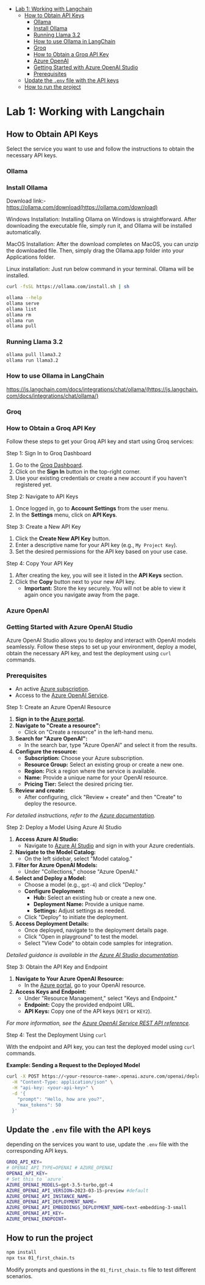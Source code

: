 
- [Lab 1: Working with Langchain](#lab-1-working-with-langchain)
  - [How to Obtain API Keys](#how-to-obtain-api-keys)
    - [Ollama](#ollama)
    - [Install Ollama](#install-ollama)
    - [Running Llama 3.2](#running-llama-32)
    - [How to use Ollama in LangChain](#how-to-use-ollama-in-langchain)
    - [Groq](#groq)
    - [How to Obtain a Groq API Key](#how-to-obtain-a-groq-api-key)
    - [Azure OpenAI](#azure-openai)
    - [Getting Started with Azure OpenAI Studio](#getting-started-with-azure-openai-studio)
    - [Prerequisites](#prerequisites)
  - [Update the `.env` file with the API keys](#update-the-env-file-with-the-api-keys)
  - [How to run the project](#how-to-run-the-project)


# Lab 1: Working with Langchain

## How to Obtain API Keys
Select the service you want to use and follow the instructions to obtain the necessary API keys.

### Ollama

### Install Ollama

Download link:- https://ollama.com/download(https://ollama.com/download)

Windows Installation: Installing Ollama on Windows is straightforward. After downloading the executable file, simply run it, and Ollama will be installed automatically.

MacOS Installation: After the download completes on MacOS, you can unzip the downloaded file. Then, simply drag the Ollama.app folder into your Applications folder.

Linux installation: Just run below command in your terminal. Ollama will be installed.

```bash
curl -fsSL https://ollama.com/install.sh | sh
```

```bash
ollama --help
ollama serve
ollama list
ollama rm
ollama run
ollama pull
```

### Running Llama 3.2
```bash
ollama pull llama3.2
ollama run llama3.2
```

### How to use Ollama in LangChain
https://js.langchain.com/docs/integrations/chat/ollama/(https://js.langchain.com/docs/integrations/chat/ollama/)



### Groq

### How to Obtain a Groq API Key

Follow these steps to get your Groq API key and start using Groq services:

Step 1: Sign In to Groq Dashboard
1. Go to the [Groq Dashboard](https://dashboard.groq.com).
2. Click on the **Sign In** button in the top-right corner.
3. Use your existing credentials or create a new account if you haven't registered yet.

Step 2: Navigate to API Keys
1. Once logged in, go to **Account Settings** from the user menu.
2. In the **Settings** menu, click on **API Keys**.

Step 3: Create a New API Key
1. Click the **Create New API Key** button.
2. Enter a descriptive name for your API key (e.g., `My Project Key`).
3. Set the desired permissions for the API key based on your use case.

Step 4: Copy Your API Key
1. After creating the key, you will see it listed in the **API Keys** section.
2. Click the **Copy** button next to your new API key.
   - **Important:** Store the key securely. You will not be able to view it again once you navigate away from the page.


### Azure OpenAI

### Getting Started with Azure OpenAI Studio

Azure OpenAI Studio allows you to deploy and interact with OpenAI models seamlessly. Follow these steps to set up your environment, deploy a model, obtain the necessary API key, and test the deployment using `curl` commands.

### Prerequisites

- An active [Azure subscription](https://azure.microsoft.com/free/).
- Access to the [Azure OpenAI Service](https://learn.microsoft.com/en-us/azure/ai-services/openai/overview).

Step 1: Create an Azure OpenAI Resource

1. **Sign in to the [Azure portal](https://portal.azure.com/).**
2. **Navigate to "Create a resource":**
   - Click on "Create a resource" in the left-hand menu.
3. **Search for "Azure OpenAI":**
   - In the search bar, type "Azure OpenAI" and select it from the results.
4. **Configure the resource:**
   - **Subscription:** Choose your Azure subscription.
   - **Resource Group:** Select an existing group or create a new one.
   - **Region:** Pick a region where the service is available.
   - **Name:** Provide a unique name for your OpenAI resource.
   - **Pricing Tier:** Select the desired pricing tier.
5. **Review and create:**
   - After configuring, click "Review + create" and then "Create" to deploy the resource.

*For detailed instructions, refer to the [Azure documentation](https://learn.microsoft.com/en-us/azure/ai-services/openai/how-to/create-resource).*

Step 2: Deploy a Model Using Azure AI Studio

1. **Access Azure AI Studio:**
   - Navigate to [Azure AI Studio](https://oai.azure.com/) and sign in with your Azure credentials.
2. **Navigate to the Model Catalog:**
   - On the left sidebar, select "Model catalog."
3. **Filter for Azure OpenAI Models:**
   - Under "Collections," choose "Azure OpenAI."
4. **Select and Deploy a Model:**
   - Choose a model (e.g., `gpt-4`) and click "Deploy."
   - **Configure Deployment:**
     - **Hub:** Select an existing hub or create a new one.
     - **Deployment Name:** Provide a unique name.
     - **Settings:** Adjust settings as needed.
   - Click "Deploy" to initiate the deployment.
5. **Access Deployment Details:**
   - Once deployed, navigate to the deployment details page.
   - Click "Open in playground" to test the model.
   - Select "View Code" to obtain code samples for integration.

*Detailed guidance is available in the [Azure AI Studio documentation](https://learn.microsoft.com/en-us/azure/ai-studio/how-to/deploy-models-openai).*

Step 3: Obtain the API Key and Endpoint

1. **Navigate to Your Azure OpenAI Resource:**
   - In the [Azure portal](https://portal.azure.com/), go to your OpenAI resource.
2. **Access Keys and Endpoint:**
   - Under "Resource Management," select "Keys and Endpoint."
   - **Endpoint:** Copy the provided endpoint URL.
   - **API Keys:** Copy one of the API keys (`KEY1` or `KEY2`).

*For more information, see the [Azure OpenAI Service REST API reference](https://learn.microsoft.com/en-us/azure/ai-services/openai/reference).*

Step 4: Test the Deployment Using `curl`

With the endpoint and API key, you can test the deployed model using `curl` commands.

**Example: Sending a Request to the Deployed Model**

```bash
curl -X POST https://<your-resource-name>.openai.azure.com/openai/deployments/<deployment-name>/completions?api-version=2024-06-01-preview \
  -H "Content-Type: application/json" \
  -H "api-key: <your-api-key>" \
  -d '{
    "prompt": "Hello, how are you?",
    "max_tokens": 50
  }'
```


## Update the `.env` file with the API keys

depending on the services you want to use, update the `.env` file with the corresponding API keys.
```bash
GROQ_API_KEY=
# OPENAI_API_TYPE=OPENAI # AZURE_OPENAI
OPENAI_API_KEY=
# Set this to `azure`
AZURE_OPENAI_MODELS=gpt-3.5-turbo,gpt-4
AZURE_OPENAI_API_VERSION=2023-03-15-preview #default
AZURE_OPENAI_API_INSTANCE_NAME=
AZURE_OPENAI_API_DEPLOYMENT_NAME=
AZURE_OPENAI_API_EMBEDDINGS_DEPLOYMENT_NAME=text-embedding-3-small
AZURE_OPENAI_API_KEY=
AZURE_OPENAI_ENDPOINT=
```


## How to run the project

```bash
npm install
npx tsx 01_first_chain.ts
```

Modify prompts and questions in the `01_first_chain.ts` file to test different scenarios.
